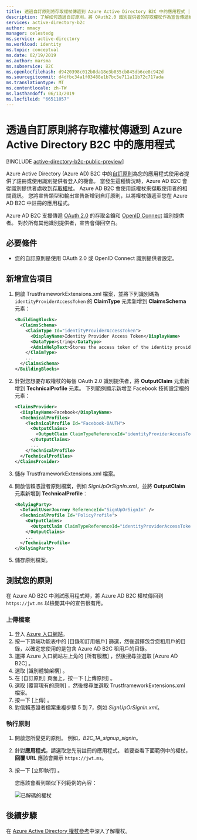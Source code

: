 ```yaml
---
title: 透過自訂原則將存取權杖傳遞到 Azure Active Directory B2C 中的應用程式 | Microsoft Docs
description: 了解如何透過自訂原則，將 OAuth2.0 識別提供者的存取權杖作為宣告傳遞給 Azure Active Directory B2C 中的應用程式。
services: active-directory-b2c
author: mmacy
manager: celestedg
ms.service: active-directory
ms.workload: identity
ms.topic: conceptual
ms.date: 02/19/2019
ms.author: marsma
ms.subservice: B2C
ms.openlocfilehash: d9420398c012b8da18e3b035cb845db6ce8c942d
ms.sourcegitcommit: d4dfbc34a1f03488e1b7bc5e711a11b72c717ada
ms.translationtype: MT
ms.contentlocale: zh-TW
ms.lasthandoff: 06/13/2019
ms.locfileid: "66511057"
---
```

# <a name="pass-an-access-token-through-a-custom-policy-to-your-application-in-azure-active-directory-b2c"></a>透過自訂原則將存取權杖傳遞到 Azure Active Directory B2C 中的應用程式

[!INCLUDE [active-directory-b2c-public-preview](../../includes/active-directory-b2c-public-preview.md)]

Azure Active Directory (Azure AD) B2C 中的[自訂原則](active-directory-b2c-get-started-custom.md)為您的應用程式使用者提供了註冊或使用識別提供者登入的機會。 當發生這種情況時，Azure AD B2C 會從識別提供者處收到[存取權杖](active-directory-b2c-reference-tokens.md)。 Azure AD B2C 會使用該權杖來擷取使用者的相關資訊。 您將宣告類型和輸出宣告新增到自訂原則，以將權杖傳遞至您在 Azure AD B2C 中註冊的應用程式。 

Azure AD B2C 支援傳遞 [OAuth 2.0](active-directory-b2c-reference-oauth-code.md) 的存取金鑰和 [OpenID Connect](active-directory-b2c-reference-oidc.md) 識別提供者。 對於所有其他識別提供者，宣告會傳回空白。

## <a name="prerequisites"></a>必要條件

- 您的自訂原則是使用 OAuth 2.0 或 OpenID Connect 識別提供者設定。

## <a name="add-the-claim-elements"></a>新增宣告項目 

1. 開啟 TrustframeworkExtensions.xml  檔案，並將下列識別碼為 `identityProviderAccessToken` 的 **ClaimType** 元素新增到 **ClaimsSchema** 元素：

    ```XML
    <BuildingBlocks>
      <ClaimsSchema>
        <ClaimType Id="identityProviderAccessToken">
          <DisplayName>Identity Provider Access Token</DisplayName>
          <DataType>string</DataType>
          <AdminHelpText>Stores the access token of the identity provider.</AdminHelpText>
        </ClaimType>
        ...
      </ClaimsSchema>
    </BuildingBlocks>
    ```

2. 針對您想要存取權杖的每個 OAuth 2.0 識別提供者，將 **OutputClaim** 元素新增到 **TechnicalProfile** 元素。 下列範例顯示新增至 Facebook 技術設定檔的元素：

    ```XML
    <ClaimsProvider>
      <DisplayName>Facebook</DisplayName>
      <TechnicalProfiles>
        <TechnicalProfile Id="Facebook-OAUTH">
          <OutputClaims>
            <OutputClaim ClaimTypeReferenceId="identityProviderAccessToken" PartnerClaimType="{oauth2:access_token}" />
          </OutputClaims>
          ...
        </TechnicalProfile>
      </TechnicalProfiles>
    </ClaimsProvider>
    ```

3. 儲存 TrustframeworkExtensions.xml  檔案。
4. 開啟信賴憑證者原則檔案，例如 *SignUpOrSignIn.xml*，並將 **OutputClaim** 元素新增到 **TechnicalProfile**：

    ```XML
    <RelyingParty>
      <DefaultUserJourney ReferenceId="SignUpOrSignIn" />
      <TechnicalProfile Id="PolicyProfile">
        <OutputClaims>
          <OutputClaim ClaimTypeReferenceId="identityProviderAccessToken" PartnerClaimType="idp_access_token"/>
        </OutputClaims>
        ...
      </TechnicalProfile>
    </RelyingParty>
    ```

5. 儲存原則檔案。

## <a name="test-your-policy"></a>測試您的原則

在 Azure AD B2C 中測試應用程式時，將 Azure AD B2C 權杖傳回到 `https://jwt.ms` 以檢閱其中的宣告很有用。

### <a name="upload-the-files"></a>上傳檔案

1. 登入 [Azure 入口網站](https://portal.azure.com/)。
2. 按一下頂端功能表中的 [目錄和訂用帳戶]  篩選，然後選擇包含您租用戶的目錄，以確定您使用的是包含 Azure AD B2C 租用戶的目錄。
3. 選擇 Azure 入口網站左上角的 [所有服務]  ，然後搜尋並選取 [Azure AD B2C]  。
4. 選取 [識別體驗架構]  。
5. 在 [自訂原則] 頁面上，按一下 [上傳原則]  。
6. 選取 [覆寫現有的原則]  ，然後搜尋並選取 TrustframeworkExtensions.xml  檔案。
7. 按一下 [上傳]  。
8. 對信賴憑證者檔案重複步驟 5 到 7，例如 *SignUpOrSignIn.xml*。

### <a name="run-the-policy"></a>執行原則

1. 開啟您所變更的原則。 例如，*B2C_1A_signup_signin*。
2. 針對**應用程式**，請選取您先前註冊的應用程式。 若要查看下面範例中的權杖，**回覆 URL** 應該會顯示 `https://jwt.ms`。
3. 按一下 [立即執行]  。

    您應該會看到類似下列範例的內容：

    ![已解碼的權杖](./media/idp-pass-through-custom/idp-pass-through-custom-token.png)

## <a name="next-steps"></a>後續步驟

在 [Azure Active Directory 權杖參考](active-directory-b2c-reference-tokens.md)中深入了解權杖。






